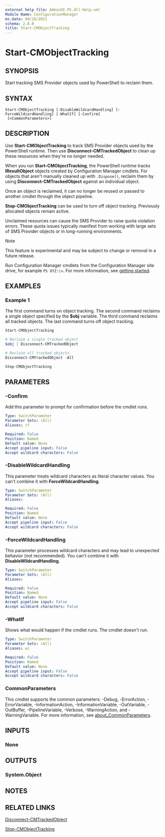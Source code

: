 ```yaml
---
external help file: AdminUI.PS.dll-Help.xml
Module Name: ConfigurationManager
ms.date: 04/26/2021
schema: 2.0.0
title: Start-CMObjectTracking
---
```


# Start-CMObjectTracking

## SYNOPSIS

Start tracking SMS Provider objects used by PowerShell to reclaim them.

## SYNTAX

```
Start-CMObjectTracking [-DisableWildcardHandling] [-ForceWildcardHandling] [-WhatIf] [-Confirm]
 [<CommonParameters>]
```

## DESCRIPTION

Use **Start-CMObjectTracking** to track SMS Provider objects used by the PowerShell runtime. Then use **Disconnect-CMTrackedObject** to clean up these resources when they're no longer needed.

When you run **Start-CMObjectTracking**, the PowerShell runtime tracks **IResultObject** objects created by Configuration Manager cmdlets. For objects that aren't manually cleaned up with `.Dispose()`, reclaim them by using **Disconnect-CMTrackedObject** against an individual object.

Once an object is reclaimed, it can no longer be reused or passed to another cmdlet through the object pipeline.

**Stop-CMObjectTracking** can be used to turn off object tracking. Previously allocated objects remain active.

Unclaimed resources can cause the SMS Provider to raise quota violation errors. These quota issues typically manifest from working with large sets of SMS Provider objects or in long-running environments.

> [!NOTE]
> This feature is experimental and may be subject to change or removal in a future release.
>
> Run Configuration Manager cmdlets from the Configuration Manager site drive, for example `PS XYZ:\>`. For more information, see [getting started](/powershell/sccm/overview).

## EXAMPLES

### Example 1

The first command turns on object tracking. The second command reclaims a single object specified by the **$obj** variable. The third command reclaims all tracked objects. The last command turns off object tracking.

```powershell
Start-CMObjectTracking

# Reclaim a single tracked object
$obj | Disconnect-CMTrackedObject

# Reclaim all tracked objects
Disconnect-CMTrackedObject -All

Stop-CMObjectTracking
```

## PARAMETERS

### -Confirm

Add this parameter to prompt for confirmation before the cmdlet runs.

```yaml
Type: SwitchParameter
Parameter Sets: (All)
Aliases: cf

Required: False
Position: Named
Default value: None
Accept pipeline input: False
Accept wildcard characters: False
```

### -DisableWildcardHandling

This parameter treats wildcard characters as literal character values. You can't combine it with **ForceWildcardHandling**.

```yaml
Type: SwitchParameter
Parameter Sets: (All)
Aliases:

Required: False
Position: Named
Default value: None
Accept pipeline input: False
Accept wildcard characters: False
```

### -ForceWildcardHandling

This parameter processes wildcard characters and may lead to unexpected behavior (not recommended). You can't combine it with **DisableWildcardHandling**.

```yaml
Type: SwitchParameter
Parameter Sets: (All)
Aliases:

Required: False
Position: Named
Default value: None
Accept pipeline input: False
Accept wildcard characters: False
```

### -WhatIf

Shows what would happen if the cmdlet runs. The cmdlet doesn't run.

```yaml
Type: SwitchParameter
Parameter Sets: (All)
Aliases: wi

Required: False
Position: Named
Default value: None
Accept pipeline input: False
Accept wildcard characters: False
```

### CommonParameters
This cmdlet supports the common parameters: -Debug, -ErrorAction, -ErrorVariable, -InformationAction, -InformationVariable, -OutVariable, -OutBuffer, -PipelineVariable, -Verbose, -WarningAction, and -WarningVariable. For more information, see [about_CommonParameters](http://go.microsoft.com/fwlink/?LinkID=113216).

## INPUTS

### None

## OUTPUTS

### System.Object
## NOTES

## RELATED LINKS

[Disconnect-CMTrackedObject](Disconnect-CMTrackedObject.md)

[Stop-CMObjectTracking](Stop-CMObjectTracking.md)
